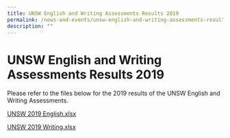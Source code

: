 ```yaml
---
title: UNSW English and Writing Assessments Results 2019
permalink: /news-and-events/unsw-english-and-writing-assessments-results-2019/
description: ""
---
```


# UNSW English and Writing Assessments Results 2019

Please refer to the files below for the 2019 results of the UNSW English and Writing Assessments.

[UNSW 2019 English.xlsx](https://go.gov.sg/unsw-2019-english)

[UNSW 2019 Writing.xlsx](https://go.gov.sg/unsw-2019-writing) 